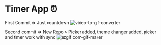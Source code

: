 # Timer App ⏰

First Commit => Just countdown
![video-to-gif-converter](https://user-images.githubusercontent.com/41589534/172076016-b09bab27-4f08-47c8-ac83-dfccbc9e8578.gif)











Second commit => New Repo > Picker added, theme changer added, picker and timer work with sync
![ezgif com-gif-maker](https://user-images.githubusercontent.com/41589534/172075973-98c3b4ff-e2ec-4f66-b9bc-6fadeb48c80b.gif)



